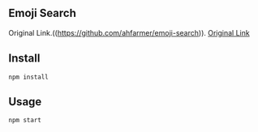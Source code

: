 Emoji Search
---

Original Link.((https://github.com/ahfarmer/emoji-search)).
<a href="https://github.com/ahfarmer/emoji-search" target="blank">Original Link</a>


Install
---

`npm install`



Usage
---

`npm start`
